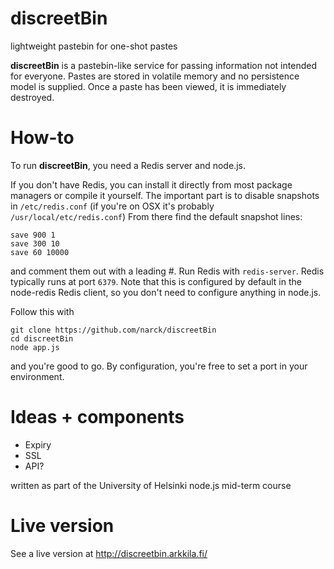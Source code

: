 discreetBin
===========

lightweight pastebin for one-shot pastes

**discreetBin** is a pastebin-like service for passing information not intended for everyone.
Pastes are stored in volatile memory and no persistence model is supplied.
Once a paste has been viewed, it is immediately destroyed.

How-to
===========
To run **discreetBin**, you need a Redis server and node.js.

If you don't have Redis, you can install it directly from most package managers or compile it yourself.
The important part is to disable snapshots in `/etc/redis.conf` (if you're on OSX it's probably `/usr/local/etc/redis.conf`)
From there find the default snapshot lines:
```shell
save 900 1
save 300 10
save 60 10000
```
and comment them out with a leading #. Run Redis with `redis-server`. Redis typically runs at port `6379`. Note that this is configured by default in the node-redis Redis client, so you don't need to configure anything in node.js.

Follow this with 
```shell
git clone https://github.com/narck/discreetBin
cd discreetBin
node app.js
```
and you're good to go. By configuration, you're free to set a port in your environment.


Ideas + components
===========
* Expiry
* SSL
* API?

written as part of the University of Helsinki node.js mid-term course

Live version
===========
See a live version at http://discreetbin.arkkila.fi/
